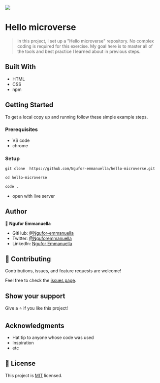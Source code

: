 ![](https://img.shields.io/badge/Microverse-blueviolet)

# Hello microverse

> In this project, I set up a "Hello microverse" repository. No complex coding is required for this exercise. My goal here is to master all of the tools and best practice I  learned about in previous steps. 

## Built With

- HTML
- CSS
- npm



## Getting Started


To get a local copy up and running follow these simple example steps.

### Prerequisites
- VS code
- chrome


### Setup

```md
git clone  https://github.com/Ngufor-emmanuella/hello-microverse.git
```
```md
cd hello-microverse
```
```md
code .
```
- open with live server





## Author

👤 **Ngufor Emmanuella**

- GitHub: [@Ngufor-emmanuella](https://github.com/Ngufor-emmanuella)
- Twitter: [@Nguforemmanuella](https://twitter.com/Nguforemmanuella)
- LinkedIn: [Ngufor Emmanuella](https://linkedin.com/in/linkedinhandle)



## 🤝 Contributing

Contributions, issues, and feature requests are welcome!

Feel free to check the [issues page](../../issues/).

## Show your support

Give a ⭐️ if you like this project!

## Acknowledgments

- Hat tip to anyone whose code was used
- Inspiration
- etc

## 📝 License

This project is [MIT](./MIT.md) licensed.
  
